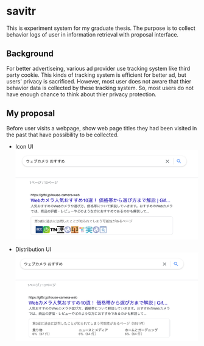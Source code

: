 # savitr

This is experiment system for my graduate thesis.
The purpose is to collect behavior logs of user in information retrieval with proposal interface.

## Background

For better advertiseing, various ad provider use tracking system like third party cookie.
This kinds of tracking system is efficient for better ad, but users' privacy is sacrificed.
However, most user does not aware that thier behavior data is collected by these tracking system.
So, most users do not have enough chance to think about thier privacy protection.

## My proposal

Before user visits a webpage, show web page titles they had been visited in the past that have possibility to be collected.

- Icon UI
![proposal overview icon UI](./public/img/samples/sample_search_icon.png)

- Distribution UI
![proposal overview distribution UI](./public/img/samples/sample_search_distribution.png)
